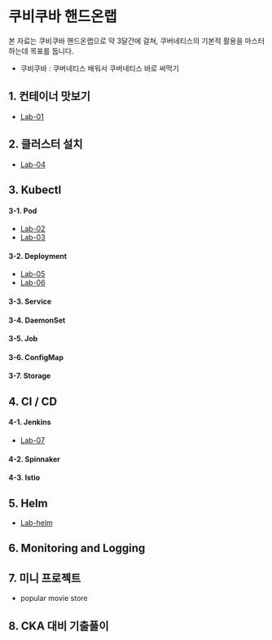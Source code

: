 # 쿠비쿠바 핸드온랩

본 자료는 쿠비쿠바 핸드온랩으로 약 3달간에 걸쳐, 쿠버네티스의 기본적 활용을 마스터하는데 목표를 둡니다.

- 쿠비쿠바 : 쿠버네티스 배워서 쿠버네티스 바로 써먹기

## 1. 컨테이너 맛보기

- [Lab-01](./doc/Lab-01.md)

## 2. 클러스터 설치
- [Lab-04](./doc/Lab-04.md)

## 3. Kubectl
#### 3-1. Pod
- [Lab-02](./doc/Lab-02.md)
- [Lab-03](./doc/Lab-03.md)
#### 3-2. Deployment
- [Lab-05](./doc/Lab-05.md)
- [Lab-06](./doc/Lab-06.md)
#### 3-3. Service
#### 3-4. DaemonSet
#### 3-5. Job
#### 3-6. ConfigMap
#### 3-7. Storage

## 4. CI / CD
#### 4-1. Jenkins
- [Lab-07](./doc/Lab-07.md)
#### 4-2. Spinnaker
#### 4-3. Istio

## 5. Helm
- [Lab-helm](./doc/Lab-helm.md)

## 6. Monitoring and Logging

## 7. 미니 프로젝트
 - popular movie store

## 8. CKA 대비 기출풀이

